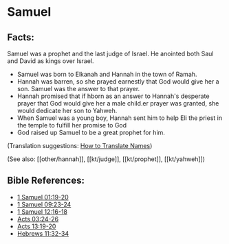 # Samuel #

## Facts: ##

Samuel was a prophet and the last judge of Israel. He anointed both Saul and David as kings over Israel.

* Samuel was born to Elkanah and Hannah in the town of Ramah.
* Hannah was barren, so she prayed earnestly that God would give her a son. Samuel was the answer to that prayer.
* Hannah promised that if hborn as an answer to Hannah's desperate prayer that God would give her a male child.er prayer was granted, she would dedicate her son to Yahweh.
* When Samuel was a young boy, Hannah sent him to help Eli the priest in the temple to fulfill her promise to God
* God raised up Samuel to be a great prophet for him.

(Translation suggestions: [How to Translate Names](en/ta-vol1/translate/man/translate-names))

(See also: [[other/hannah]], [[kt/judge]], [[kt/prophet]], [[kt/yahweh]])

## Bible References: ##

* [1 Samuel 01:19-20](en/tn/1sa/help/01/19)
* [1 Samuel 09:23-24](en/tn/1sa/help/09/23)
* [1 Samuel 12:16-18](en/tn/1sa/help/12/16)
* [Acts 03:24-26](en/tn/act/help/03/24)
* [Acts 13:19-20](en/tn/act/help/13/19)
* [Hebrews 11:32-34](en/tn/heb/help/11/32)